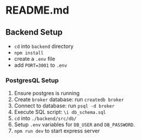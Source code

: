 # README.md

## Backend Setup

- `cd` into `backend` directory
- `npm install`
- create a `.env` file
- add `PORT=3001` to `.env`

### PostgresQL Setup

1. Ensure postgres is running
2. Create `broker` database: run `createdb broker`
3. Connect to database: run `psql -d broker`
4. Execute SQL script: `\i db_schema.sql`
5. `cd` into `./backend/src/db/`
6. Setup `.env` variables for `DB_USER` and `DB_PASSWORD`.
8. `npm run dev` to start express server
